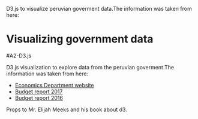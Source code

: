 D3.js to visualize peruvian goverment data.The information was taken from here:

# Visualizing government data
#A2-D3.js

D3.js visualization to explore data from the peruvian goverment.The information was taken from here:

 * [Economics Department website](https://www.mef.gob.pe/es/documentacion-sp-19127/guias--reportes-del-presupuesto-publico)
 * [Budget report 2017](https://www.mef.gob.pe/contenidos/presu_publ/documentac/GUIA_ORIENTACION_LEY_PRESUPUESTO_2017.pdfCtrl+Shift+S)
 * [Budget report 2016](https://www.mef.gob.pe/contenidos/presu_publ/documentac/GUIA_ORIENTACION_LEY_DE_PPTO_2016.pdf)


Props to Mr. Elijah Meeks and his book about d3.
